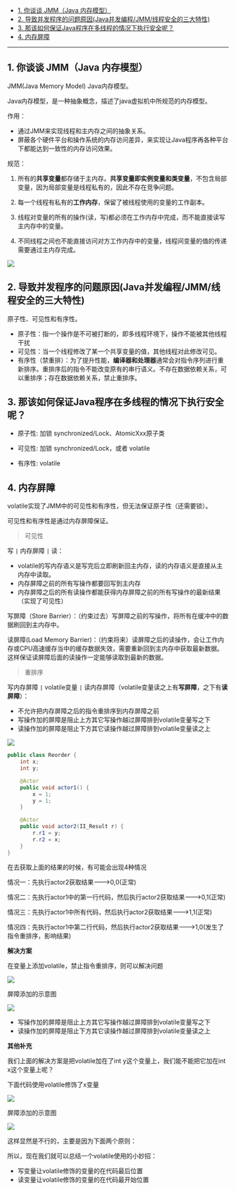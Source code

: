 - [1. 你谈谈 JMM（Java 内存模型）](#1-你谈谈-jmmjava-内存模型)
- [2. 导致并发程序的问题原因(Java并发编程/JMM/线程安全的三大特性)](#2-导致并发程序的问题原因java并发编程jmm线程安全的三大特性)
- [3. 那该如何保证Java程序在多线程的情况下执行安全呢？](#3-那该如何保证java程序在多线程的情况下执行安全呢)
- [4. 内存屏障](#4-内存屏障)


---
## 1. 你谈谈 JMM（Java 内存模型） 

JMM(Java Memory Model) Java内存模型。

Java内存模型，是一种抽象概念，描述了java虚拟机中所规范的内存模型。

作用：
- 通过JMM来实现线程和主内存之间的抽象关系。
- 屏蔽各个硬件平台和操作系统的内存访问差异，来实现让Java程序再各种平台下都能达到一致性的内存访问效果。


规范：

1. 所有的**共享变量**都存储于主内存。**共享变量即实例变量和类变量**，不包含局部变量，因为局部变量是线程私有的，因此不存在竞争问题。

2. 每一个线程有私有的**工作内存**，保留了被线程使用的变量的工作副本。
3. 线程对变量的所有的操作(读，写)都必须在工作内存中完成，而不能直接读写主内存中的变量。
4. 不同线程之间也不能直接访问对方工作内存中的变量，线程间变量的值的传递需要通过主内存完成。

![](../../images/image-20230504181638237.png)


## 2. 导致并发程序的问题原因(Java并发编程/JMM/线程安全的三大特性)

原子性、可见性和有序性。

- 原子性：指一个操作是不可被打断的，即多线程环境下，操作不能被其他线程干扰
- 可见性：当一个线程修改了某一个共享变量的值，其他线程对此修改可见。
- 有序性（禁重排）：为了提升性能，**编译器和处理器**通常会对指令序列进行重新排序。重排序后的指令不能改变原有的串行语义。不存在数据依赖关系，可以重排序；存在数据依赖关系，禁止重排序。

## 3. 那该如何保证Java程序在多线程的情况下执行安全呢？

- 原子性: 加锁 synchronized/Lock、AtomicXxx原子类

- 可见性: 加锁 synchronized/Lock，或者 volatile

- 有序性: volatile

## 4. 内存屏障
volatile实现了JMM中的可见性和有序性，但无法保证原子性（还需要锁）。

可见性和有序性是通过内存屏障保证。

> 可见性

写 `|` 内存屏障 `|` 读：
- volatile的写内存语义是写完后立即刷新回主内存，读的内存语义是直接从主内存中读取。
- 内存屏障之前的所有写操作都要回写到主内存
- 内存屏障之后的所有读操作都能获得内存屏障之前的所有写操作的最新结果（实现了可见性）

写屏障（Store Barrier）：（约束过去）写屏障之前的写操作，将所有在缓冲中的数据刷回到主内存中。

读屏障(Load Memory Barrier)：（约束将来）读屏障之后的读操作，会让工作内存或CPU高速缓存当中的缓存数据失效，需要重新回到主内存中获取最新数据。这样保证读屏障后面的读操作一定能够读取到最新的数据。

> 重排序

写内存屏障 `|` volatile变量 `|` 读内存屏障（volatile变量读之上有**写屏障**，之下有**读屏障**）：
- 不允许把内存屏障之后的指令重排序到内存屏障之前
- 写操作加的屏障是阻止上方其它写操作越过屏障排到volatile变量写之下
- 读操作加的屏障是阻止下方其它读操作越过屏障排到volatile变量读之上

![](../../images/image-20230505082923729.png)

```java
public class Reorder {
    int x;
    int y;

    @Actor
    public void actor1() {
        x = 1;
        y = 1;
    }

    @Actor
    public void actor2(II_Result r) {
        r.r1 = y;
        r.r2 = x;
    }
}
```
在去获取上面的结果的时候，有可能会出现4种情况

情况一：先执行actor2获取结果--->0,0(正常)

情况二：先执行actor1中的第一行代码，然后执行actor2获取结果--->0,1(正常)

情况三：先执行actor1中所有代码，然后执行actor2获取结果--->1,1(正常)

情况四：先执行actor1中第二行代码，然后执行actor2获取结果--->1,0(发生了指令重排序，影响结果)

**解决方案**

在变量上添加volatile，禁止指令重排序，则可以解决问题

![](../../images/image-20230505082835588.png)

屏障添加的示意图

![](../../images/image-20230505082923729.png)

- 写操作加的屏障是阻止上方其它写操作越过屏障排到volatile变量写之下
- 读操作加的屏障是阻止下方其它读操作越过屏障排到volatile变量读之上

**其他补充**

我们上面的解决方案是把volatile加在了int y这个变量上，我们能不能把它加在int x这个变量上呢？

下面代码使用volatile修饰了x变量

![](../../images/image-20230505083124159.png)

屏障添加的示意图

![](../../images/image-20230505083217904.png)

这样显然是不行的，主要是因为下面两个原则：


所以，现在我们就可以总结一个volatile使用的小妙招：

- 写变量让volatile修饰的变量的在代码最后位置
- 读变量让volatile修饰的变量的在代码最开始位置
